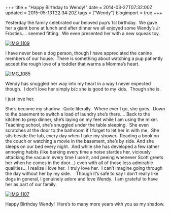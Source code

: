 +++
title = "Happy Birthday to Wendy!"
date = 2014-03-27T07:32:00Z
updated = 2015-05-13T22:34:20Z
tags = ["Wendy"]
blogimport = true 
+++

Yesterday the family celebrated our beloved pup’s 1st birthday.&#160; We gave her a giant bone at lunch and after dinner we all enjoyed some Wendy’s Jr Frosties…. seemed fitting.&#160; We even presented her with a new squeak toy.

[![IMG_1109](https://latc.s3.amazonaws.com/wp-content/uploads/2014/03/IMG_1109.jpg "IMG_1109")](https://latc.s3.amazonaws.com/wp-content/uploads/2014/03/IMG_1109.jpg)&#160;&#160; 

I have never been a dog person, though I have appreciated the canine members of our house.&#160; There is something about watching a pup patiently accept the rough love of a toddler that warms a Momma’s heart.&#160; 

[![IMG_1085](https://latc.s3.amazonaws.com/wp-content/uploads/2014/03/IMG_1085.jpg "IMG_1085")](https://latc.s3.amazonaws.com/wp-content/uploads/2014/03/IMG_1085.jpg)

Wendy has snuggled her way into my heart in a way I never expected though.&#160; I don’t love her simply b/c she is good to my kids.&#160; Though she is. 

I just love her. 

She’s become my shadow.&#160; Quite literally.&#160; Where ever I go, she goes.&#160; Down to the basement to switch a load of laundry she’s there…. Back to the kitchen to prep dinner, she’s laying on my feet while I am using the mixer.&#160; Teaching school, she’s snuggled under the table sleeping.&#160; She even scratches at the door to the bathroom if I forget to let her in with me.&#160; She sits beside the tub, every day when I take my shower.&#160; Reading a book on the couch or watching a movie in the basement, she’s by side. And she sleeps on our bed every night.&#160; And while she has developed a few rather annoying habits (like barking every time a noise startles her, viciously attacking the vacuum every time I use it, and peeing whenever Scott greets her when he comes in the door…) even with all of those less admirable qualities… I realize I love her.&#160; I truly love her.&#160; I can’t imagine going through the day without her by my side.&#160;&#160;&#160; Though it’s safe to say I don’t really like dogs in general, I genuinely adore and love Wendy.&#160; I am grateful to have her as part of our family. 

[![IMG_1107](https://latc.s3.amazonaws.com/wp-content/uploads/2014/03/IMG_1107.jpg "IMG_1107")](https://latc.s3.amazonaws.com/wp-content/uploads/2014/03/IMG_1107.jpg)

Happy Birthday Wendy!&#160; Here’s to many more years with you as my shadow. 
